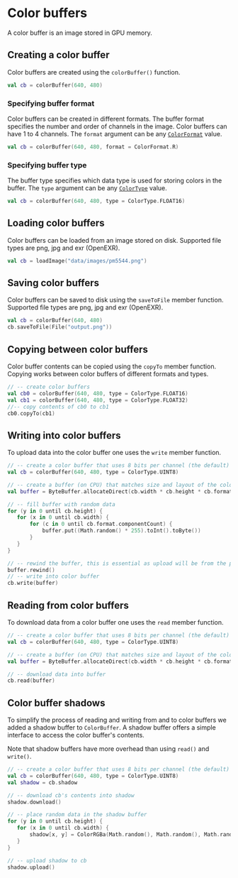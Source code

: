 
 # Color buffers 
 
 A color buffer is an image stored in GPU memory. 
 
 ## Creating a color buffer 
 
 Color buffers are created using the `colorBuffer()` function.  
 
 ```kotlin
val cb = colorBuffer(640, 480)
``` 
 
 ### Specifying buffer format 
 
 Color buffers can be created in different formats. The buffer format specifies the number and order of channels in the image. Color buffers can have 1 to 4 channels.
        The `format` argument can be any [`ColorFormat`](https://api.openrndr.org/org.openrndr.draw/-color-format/index.html) value.   
 
 ```kotlin
val cb = colorBuffer(640, 480, format = ColorFormat.R)
``` 
 
 ### Specifying buffer type 
 
 The buffer type specifies which data type is used for storing colors in the buffer. The `type` argument can be any [`ColorType`](https://api.openrndr.org/org.openrndr.draw/-color-type/index.html) value. 
 
 ```kotlin
val cb = colorBuffer(640, 480, type = ColorType.FLOAT16)
``` 
 
 ## Loading color buffers 
 
 Color buffers can be loaded from an image stored on disk. Supported file types are png, jpg
        and exr (OpenEXR). 
 
 ```kotlin
val cb = loadImage("data/images/pm5544.png")
``` 
 
 ## Saving color buffers 
 
 Color buffers can be saved to disk using the `saveToFile` member function. Supported file types are png, jpg
        and exr (OpenEXR).  
 
 ```kotlin
val cb = colorBuffer(640, 480)
cb.saveToFile(File("output.png"))
``` 
 
 ## Copying between color buffers 
 
 Color buffer contents can be copied using the `copyTo` member function. Copying works between color buffers of different formats and types. 
 
 ```kotlin
// -- create color buffers
val cb0 = colorBuffer(640, 480, type = ColorType.FLOAT16)
val cb1 = colorBuffer(640, 480, type = ColorType.FLOAT32)
//-- copy contents of cb0 to cb1
cb0.copyTo(cb1)
``` 
 
 ## Writing into color buffers  
 
 To upload data into the color buffer one uses the `write` member function. 
 
 ```kotlin
// -- create a color buffer that uses 8 bits per channel (the default)
val cb = colorBuffer(640, 480, type = ColorType.UINT8)

// -- create a buffer (on CPU) that matches size and layout of the color buffer
val buffer = ByteBuffer.allocateDirect(cb.width * cb.height * cb.format.componentCount * cb.type.componentSize)

// -- fill buffer with random data
for (y in 0 until cb.height) {
    for (x in 0 until cb.width) {
        for (c in 0 until cb.format.componentCount) {
            buffer.put((Math.random() * 255).toInt().toByte())
        }
    }
}

// -- rewind the buffer, this is essential as upload will be from the position we left the buffer at
buffer.rewind()
// -- write into color buffer
cb.write(buffer)
``` 
 
 ## Reading from color buffers  
 
 To download data from a color buffer one uses the `read` member function. 
 
 ```kotlin
// -- create a color buffer that uses 8 bits per channel (the default)
val cb = colorBuffer(640, 480, type = ColorType.UINT8)

// -- create a buffer (on CPU) that matches size and layout of the color buffer
val buffer = ByteBuffer.allocateDirect(cb.width * cb.height * cb.format.componentCount * cb.type.componentSize)

// -- download data into buffer
cb.read(buffer)
``` 
 
 ## Color buffer shadows 
 
 To simplify the process of reading and writing from and to color buffers we added a shadow buffer to
`ColorBuffer`. A shadow buffer offers a simple interface to access the color buffer's contents.

Note that shadow buffers have more overhead than using `read()` and `write()`. 
 
 ```kotlin
// -- create a color buffer that uses 8 bits per channel (the default)
val cb = colorBuffer(640, 480, type = ColorType.UINT8)
val shadow = cb.shadow

// -- download cb's contents into shadow
shadow.download()

// -- place random data in the shadow buffer
for (y in 0 until cb.height) {
    for (x in 0 until cb.width) {
        shadow[x, y] = ColorRGBa(Math.random(), Math.random(), Math.random())
    }
}

// -- upload shadow to cb
shadow.upload()
``` 
